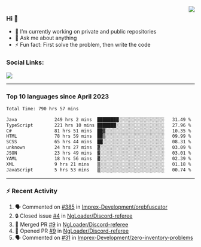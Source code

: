 <!--
<a href="https://wuffy.eu">
  <img align="right" src="https://github.com/ngloader/ngloader/blob/devcard/devcard.png" height="410" width="300" alt="NgLoader's Dev Card"/>
</a>
-->

<a href="https://wuffy.eu">
  <img align="right" src="https://github-readme-stats.vercel.app/api?username=ngloader&count_private=true&include_all_commits=true&show_icons=true&hide_rank=true&theme=dracula" />
</a>

### Hi 👋
- 🔭 I’m currently working on private and public repositories
- 💬 Ask me about anything
- ⚡ Fun fact: First solve the problem, then write the code

### Social Links:
<a href="https://discord.gg/jUtRU5Q">
  <img src="https://dcbadge.limes.pink/api/shield/128286216708685824?style=flat&theme=clean&compact=true" />
</a>

<!--
---

<div>
  <img src="https://github-readme-stats.vercel.app/api/wakatime?username=NgLoader&api_domain=wakapi.wuffy.dev&bg_color=282a36&title_color=ff6e96&icon_color=2F855A&text_color=ffffff&custom_title=Week%20Stats&layout=compact" />
</div>

---

<div>
  <img height="170" align="left" src="https://github-readme-stats.vercel.app/api?username=ngloader&count_private=true&include_all_commits=true&show_icons=true&theme=dracula" />
  <img src="https://github-readme-stats.vercel.app/api/top-langs/?username=ngloader&layout=compact&theme=dracula" />
</div>

---

<a href="https://github.com/ryo-ma/github-profile-trophy">
  <img width=800 src="https://github-profile-trophy.vercel.app/?username=ngloader&column=8&theme=dracula&no-frame=true"/>
</a>
-->

---

### Top 10 languages since April 2023

<!--START_SECTION:waka-->

```txt
Total Time: 790 hrs 57 mins

Java              249 hrs 2 mins  ████████░░░░░░░░░░░░░░░░░   31.49 %
TypeScript        221 hrs 10 mins ███████░░░░░░░░░░░░░░░░░░   27.96 %
C#                81 hrs 51 mins  ██▓░░░░░░░░░░░░░░░░░░░░░░   10.35 %
HTML              78 hrs 59 mins  ██▒░░░░░░░░░░░░░░░░░░░░░░   09.99 %
SCSS              65 hrs 44 mins  ██░░░░░░░░░░░░░░░░░░░░░░░   08.31 %
unknown           24 hrs 27 mins  ▓░░░░░░░░░░░░░░░░░░░░░░░░   03.09 %
JSON              23 hrs 49 mins  ▓░░░░░░░░░░░░░░░░░░░░░░░░   03.01 %
YAML              18 hrs 56 mins  ▓░░░░░░░░░░░░░░░░░░░░░░░░   02.39 %
XML               9 hrs 21 mins   ▒░░░░░░░░░░░░░░░░░░░░░░░░   01.18 %
JavaScript        5 hrs 53 mins   ▒░░░░░░░░░░░░░░░░░░░░░░░░   00.74 %
```

<!--END_SECTION:waka-->

---

### :zap: Recent Activity
<!--START_SECTION:activity-->
1. 🗣 Commented on [#385](https://github.com/Imprex-Development/orebfuscator/issues/385#issuecomment-2250248088) in [Imprex-Development/orebfuscator](https://github.com/Imprex-Development/orebfuscator)
2. 🔒 Closed issue [#4](https://github.com/NgLoader/Discord-referee/issues/4) in [NgLoader/Discord-referee](https://github.com/NgLoader/Discord-referee)
3. 🎉 Merged PR [#9](https://github.com/NgLoader/Discord-referee/pull/9) in [NgLoader/Discord-referee](https://github.com/NgLoader/Discord-referee)
4. 💪 Opened PR [#9](https://github.com/NgLoader/Discord-referee/pull/9) in [NgLoader/Discord-referee](https://github.com/NgLoader/Discord-referee)
5. 🗣 Commented on [#31](https://github.com/Imprex-Development/zero-inventory-problems/issues/31#issuecomment-2241813446) in [Imprex-Development/zero-inventory-problems](https://github.com/Imprex-Development/zero-inventory-problems)
<!--END_SECTION:activity-->
